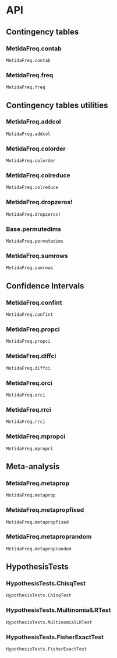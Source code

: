 # API

## Contingency tables

### MetidaFreq.contab
```@docs
MetidaFreq.contab
```

### MetidaFreq.freq
```@docs
MetidaFreq.freq
```


## Contingency tables utilities

### MetidaFreq.addcol
```@docs
MetidaFreq.addcol
```

### MetidaFreq.colorder
```@docs
MetidaFreq.colorder
```

### MetidaFreq.colreduce
```@docs
MetidaFreq.colreduce
```

### MetidaFreq.dropzeros!
```@docs
MetidaFreq.dropzeros!
```

### Base.permutedims
```@docs
MetidaFreq.permutedims
```

### MetidaFreq.sumrows
```@docs
MetidaFreq.sumrows
```

## Confidence Intervals

### MetidaFreq.confint
```@docs
MetidaFreq.confint
```

### MetidaFreq.propci
```@docs
MetidaFreq.propci
```

### MetidaFreq.diffci
```@docs
MetidaFreq.diffci
```

### MetidaFreq.orci
```@docs
MetidaFreq.orci
```

### MetidaFreq.rrci
```@docs
MetidaFreq.rrci
```

### MetidaFreq.mpropci
```@docs
MetidaFreq.mpropci
```

## Meta-analysis

### MetidaFreq.metaprop
```@docs
MetidaFreq.metaprop
```

### MetidaFreq.metapropfixed
```@docs
MetidaFreq.metapropfixed
```

### MetidaFreq.metaproprandom
```@docs
MetidaFreq.metaproprandom
```


## HypothesisTests

### HypothesisTests.ChisqTest
```@docs
HypothesisTests.ChisqTest
```

### HypothesisTests.MultinomialLRTest
```@docs
HypothesisTests.MultinomialLRTest
```

### HypothesisTests.FisherExactTest
```@docs
HypothesisTests.FisherExactTest
```
